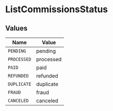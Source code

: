 # ListCommissionsStatus


## Values

| Name        | Value       |
| ----------- | ----------- |
| `PENDING`   | pending     |
| `PROCESSED` | processed   |
| `PAID`      | paid        |
| `REFUNDED`  | refunded    |
| `DUPLICATE` | duplicate   |
| `FRAUD`     | fraud       |
| `CANCELED`  | canceled    |